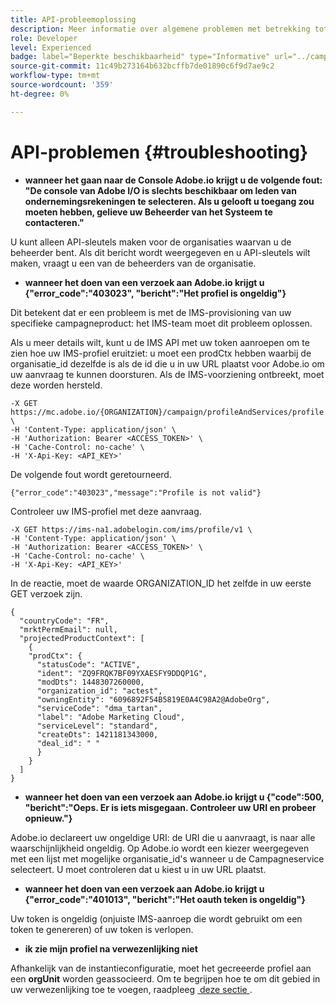 ```yaml
---
title: API-probleemoplossing
description: Meer informatie over algemene problemen met betrekking tot Campaign Standard API's
role: Developer
level: Experienced
badge: label="Beperkte beschikbaarheid" type="Informative" url="../campaign-standard-migration-home.md" tooltip="Beperkt tot gemigreerde Campaign Standard-gebruikers"
source-git-commit: 11c49b273164b632bcffb7de01890c6f9d7ae9c2
workflow-type: tm+mt
source-wordcount: '359'
ht-degree: 0%

---
```


# API-problemen {#troubleshooting}

* **wanneer het gaan naar de Console Adobe.io krijgt u de volgende fout: &quot;De console van Adobe I/O is slechts beschikbaar om leden van ondernemingsrekeningen te selecteren. Als u gelooft u toegang zou moeten hebben, gelieve uw Beheerder van het Systeem te contacteren.&quot;**

U kunt alleen API-sleutels maken voor de organisaties waarvan u de beheerder bent. Als dit bericht wordt weergegeven en u API-sleutels wilt maken, vraagt u een van de beheerders van de organisatie.

* **wanneer het doen van een verzoek aan Adobe.io krijgt u {&quot;error_code&quot;:&quot;403023&quot;, &quot;bericht&quot;:&quot;Het profiel is ongeldig&quot;}**

Dit betekent dat er een probleem is met de IMS-provisioning van uw specifieke campagneproduct: het IMS-team moet dit probleem oplossen.

Als u meer details wilt, kunt u de IMS API met uw token aanroepen om te zien hoe uw IMS-profiel eruitziet: u moet een prodCtx hebben waarbij de organisatie_id dezelfde is als de id die u in uw URL plaatst voor Adobe.io om uw aanvraag te kunnen doorsturen.
Als de IMS-voorziening ontbreekt, moet deze worden hersteld.

```
-X GET https://mc.adobe.io/{ORGANIZATION}/campaign/profileAndServices/profile \
-H 'Content-Type: application/json' \
-H 'Authorization: Bearer <ACCESS_TOKEN>' \
-H 'Cache-Control: no-cache' \
-H 'X-Api-Key: <API_KEY>'
```

De volgende fout wordt geretourneerd.

```
{"error_code":"403023","message":"Profile is not valid"}
```

Controleer uw IMS-profiel met deze aanvraag.

```
-X GET https://ims-na1.adobelogin.com/ims/profile/v1 \
-H 'Content-Type: application/json' \
-H 'Authorization: Bearer <ACCESS_TOKEN>' \
-H 'Cache-Control: no-cache' \
-H 'X-Api-Key: <API_KEY>'
```

In de reactie, moet de waarde ORGANIZATION_ID het zelfde in uw eerste GET verzoek zijn.

```
{
  "countryCode": "FR",
  "mrktPermEmail": null,
  "projectedProductContext": [
    {
    "prodCtx": {
      "statusCode": "ACTIVE",
      "ident": "ZQ9FRQK7BF09YXAESFY9DDQP1G",
      "modDts": 1448307260000,
      "organization_id": "actest",
      "owningEntity": "6096892F54B5819E0A4C98A2@AdobeOrg",
      "serviceCode": "dma_tartan",
      "label": "Adobe Marketing Cloud",
      "serviceLevel": "standard",
      "createDts": 1421181343000,
      "deal_id": " "
      }
    }
  ]
}
```

* **wanneer het doen van een verzoek aan Adobe.io krijgt u {&quot;code&quot;:500, &quot;bericht&quot;:&quot;Oeps. Er is iets misgegaan. Controleer uw URI en probeer opnieuw.&quot;}**

Adobe.io declareert uw ongeldige URI: de URI die u aanvraagt, is naar alle waarschijnlijkheid ongeldig. Op Adobe.io wordt een kiezer weergegeven met een lijst met mogelijke organisatie_id&#39;s wanneer u de Campagneservice selecteert. U moet controleren dat u kiest u in uw URL plaatst.

* **wanneer het doen van een verzoek aan Adobe.io krijgt u {&quot;error_code&quot;:&quot;401013&quot;, &quot;bericht&quot;:&quot;Het oauth teken is ongeldig&quot;}**

Uw token is ongeldig (onjuiste IMS-aanroep die wordt gebruikt om een token te genereren) of uw token is verlopen.

* **ik zie mijn profiel na verwezenlijking niet**

Afhankelijk van de instantieconfiguratie, moet het gecreeerde profiel aan een **orgUnit** worden geassocieerd. Om te begrijpen hoe te om dit gebied in uw verwezenlijking toe te voegen, raadpleeg [&#x200B; deze sectie &#x200B;](creating-profiles-api.md).

<!-- * (error duplicate key : quand tu crées un profile qui existe déjà , il faut faire un patch pour updater le profile plutôt qu'un POST)

With Curl
List all profiles

Create a profile

Update the mobilePhone attribute of a profile

API Calls on Service

GET the list of services

-->

<!--

How to find and use a filter?
Error codes:

* PAtch sur Age = message d'erreur :
500
Cannot update the 'age' property that is read-only
'age' property is not valid for the 'profile' resource.
-->

<!--
How to filter a list of subscribed profiles with available profile filters ? by date (by les filtres dispo sur la ressource) ?

Pattern classique :

recupérer la liste des subscriptions filtrées d'un profile
1) get sur profile
2) recup PKey
3) get sur PKey
4) get sur href des subscriptions

Comment savoir quel filtre appliquer ?

1) get sur metadata de profile
2) retourne description de la collection subscription
3) get sur la valeur du champ resTarget
4) get sur le href dans filters
5) retourne les filtres applicables sur l'url des data.

-->
